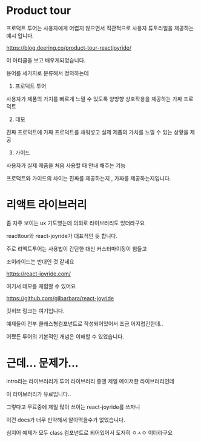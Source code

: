 # Product tour

프로덕트 투어는 사용자에게 어렵지 않으면서 직관적으로 사용자 튜토리얼을 제공하는 예시 입니다.

https://blog.deering.co/product-tour-reactjoyride/

이 아티클을 보고 배우게되었습니다.

용어를 세가지로 분류해서 정의하는데

1. 프로덕트 투어 

사용자가 제품의 가치를 빠르게 느낄 수 있도록 양방향 상호작용을 제공하는 가짜 프로덕트


2. 데모

진짜 프로덕트에 가짜 프로덕트를 채워넣고 실제 제품의 가치를 느낄 수 있는 상황을 제공

3. 가이드

사용자가 실제 제품을 처음 사용할 때 안내 해주는 기능


프로덕트와 가이드의 차이는 진짜를 제공하는지 , 가짜를 제공하는지입니다.

# 리액트 라이브러리

좀 자주 보이는 ux 기도했는데 의외로 라이브러리도 있더라구요

reacttour와 react-joyride가 대표적인 듯 합니다.

주로 리액트투어는 사용법이 간단한 대신 커스터마이징이 힘들고

조이라이드는 반대인 것 같네요

https://react-joyride.com/

여기서 데모를 체험할 수 있어요

https://github.com/gilbarbara/react-joyride

깃허브 링크는 여기입니다.

예제들이 전부 클래스형컴포넌트로 작성되어있어서 조금 어지럽긴한데..


어쨌든 투어의 기본적인 개념은 이해할 수 있었습니다.

# 근데... 문제가...

intro라는 라이브러리가 투어 라이브러리 중엔 제일 메이저한 라이브러리인데

이 라이브러리가 유료입니다..

그렇다고 무료중에 제일 많이 쓰이는 react-joyride를 쓰자니

이건 docs가 너무 빈약해서 알아먹을수가 없었습니다.

심지어 예제가 모두 class 컴포넌트로 되어있어서 도저히 ㅇㅅㅇ 이더라구요

